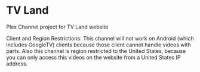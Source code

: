 TV Land
=========

Plex Channel project for TV Land website

Client and Region Restrictions: 
This channel will not work on Android (which includes GoogleTV) clients because those client cannot handle videos with parts. 
Also this channel is region restricted to the United States, because you can only access this videos on the website from a United States IP address.
